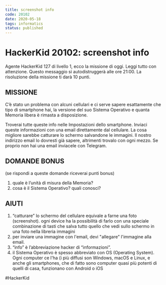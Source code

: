 ```yaml
---
title: screenshot info
code: 20102
date: 2020-05-18
tags: informatics
status: published
---
```

# HackerKid 20102: screenshot info

Agente HackerKid 127 di livello 1, ecco la missione di oggi. Leggi tutto con attenzione. Questo messaggio si autodistruggerà alle ore 21:00. La risoluzione della missione ti darà 10 punti.

## MISSIONE

C’è stato un problema con alcuni cellulari e ci serve sapere esattamente che tipo di smartphone hai, la versione del suo Sistema Operativo e quanta Memoria libera è rimasta a disposizione. 

Troverai tutte queste info nelle Impostazioni dello smartphone.
Inviaci queste informazioni con una email direttamente dal cellulare. La cosa migliore sarebbe catturare lo schermo salvandone le immagini.
Il nostro indirizzo email lo dovresti già sapere, altrimenti trovalo con ogni mezzo. 
Se proprio non hai una email inviacele con Telegram. 

## DOMANDE BONUS
(se rispondi a queste domande riceverai punti bonus)
1. quale è l’unità di misura della Memoria?
2. cosa è il Sistema Operativo? quali conosci?

## AIUTI
1. “catturare” lo schermo del cellulare equivale a farne una foto (screenshot). ogni device ha la possibilità di farlo con una speciale combinazione di tasti che salva tutto quello che vedi sullo schermo in una foto nella libreria immagini
2. per inviare una immagine con l'email, devi "allegare" l'immagine alla email.
3. “info” è l’abbreviazione hacker di “informazioni”. 
4. il Sistema Operativo è spesso abbreviato con OS (Operating System). Ogni computer ce l'ha (i più diffusi son Windows, macOS e Linux, e anche gli smartphones, che di fatto sono computer quasi più potenti di quelli di casa, funzionano con Android o iOS

#HackerKid